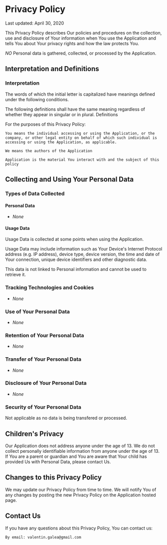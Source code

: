 # Privacy Policy

Last updated: April 30, 2020

This Privacy Policy describes Our policies and procedures on the collection, use and disclosure of Your information when You use the Application and tells You about Your privacy rights and how the law protects You.

*NO* Personal data is gathered, collected, or processed by the Application.

## Interpretation and Definitions

### Interpretation

The words of which the initial letter is capitalized have meanings defined under the following conditions.

The following definitions shall have the same meaning regardless of whether they appear in singular or in plural.
Definitions

For the purposes of this Privacy Policy:

    You means the individual accessing or using the Application, or the company, or other legal entity on behalf of which such individual is accessing or using the Application, as applicable.

    We means the authors of the Application

    Application is the material You interact with and the subject of this policy

## Collecting and Using Your Personal Data

### Types of Data Collected

#### Personal Data

- *None*

#### Usage Data

Usage Data is collected at some points when using the Application.

Usage Data may include information such as Your Device's Internet Protocol address (e.g. IP address), device type, device version, the time and date of Your connection, unique device identifiers and other diagnostic data.

This data is not linked to Personal information and cannot be used to retrieve it.

### Tracking Technologies and Cookies

- *None*

### Use of Your Personal Data

- *None*

### Retention of Your Personal Data

- *None*

### Transfer of Your Personal Data

- *None*

### Disclosure of Your Personal Data

- *None*

### Security of Your Personal Data

Not applicable as no data is being transfered or processed.

## Children's Privacy

Our Application does not address anyone under the age of 13. We do not collect personally identifiable information from anyone under the age of 13. If You are a parent or guardian and You are aware that Your child has provided Us with Personal Data, please contact Us.

## Changes to this Privacy Policy

We may update our Privacy Policy from time to time. We will notify You of any changes by posting the new Privacy Policy on the Application hosted page.

## Contact Us

If you have any questions about this Privacy Policy, You can contact us:

    By email: valentin.galea@gmail.com
